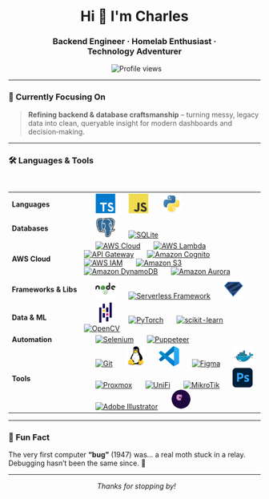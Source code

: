 <!-- README updated April 2025 -->

<h1 align="center">Hi 👋 I'm Charles</h1>
<h3 align="center">Backend Engineer · Homelab Enthusiast · Technology Adventurer</h3>

<p align="center">
  <img src="https://komarev.com/ghpvc/?username=softbaguette&label=Profile+views&color=0e75b6&style=flat" alt="Profile views"/>
</p>

---

### 🚀 Currently Focusing On
> **Refining backend & database craftsmanship** – turning messy, legacy data into clean, queryable insight for modern dashboards and decision‑making.

---

### 🛠️ Languages & Tools
<table>
  <tr>
    <td><strong>Languages</strong></td>
    <td>
      <a href="https://www.typescriptlang.org" target="_blank"><img src="https://raw.githubusercontent.com/devicons/devicon/master/icons/typescript/typescript-original.svg" alt="TypeScript" width="40" height="40"/></a>
      <a href="https://developer.mozilla.org/en-US/docs/Web/JavaScript" target="_blank"><img src="https://raw.githubusercontent.com/devicons/devicon/master/icons/javascript/javascript-original.svg" alt="JavaScript" width="40" height="40"/></a>
      <a href="https://www.python.org" target="_blank"><img src="https://raw.githubusercontent.com/devicons/devicon/master/icons/python/python-original.svg" alt="Python" width="40" height="40"/></a>
    </td>
  </tr>
  <tr>
    <td><strong>Databases</strong></td>
    <td>
      <a href="https://www.postgresql.org" target="_blank"><img src="https://raw.githubusercontent.com/devicons/devicon/master/icons/postgresql/postgresql-original.svg" alt="PostgreSQL" width="40" height="40"/></a>
      <a href="https://www.sqlite.org" target="_blank"><img src="https://www.vectorlogo.zone/logos/sqlite/sqlite-icon.svg" alt="SQLite" width="40" height="40"/></a>
    </td>
  </tr>
  <tr>
    <td><strong>AWS Cloud</strong></td>
    <td>
      <a href="https://aws.amazon.com/cloudwatch" target="_blank"><img src="https://d3rntkvtaky37j.cloudfront.net/icon/8f57ebd825a828e205b2dde223ba17e4-6af63a22dc297f8041286760ee8cd2c9.svg" alt="AWS Cloud" width="40" height="40"/></a>
      <a href="https://aws.amazon.com/lambda" target="_blank"><img src="https://d3rntkvtaky37j.cloudfront.net/icon/945f3fc449518a73b9f5f32868db466c-926961f91b072604c42b7f39ce2eaf1c.svg" alt="AWS Lambda" width="40" height="40"/></a>
      <a href="https://aws.amazon.com/api-gateway" target="_blank"><img src="https://d3rntkvtaky37j.cloudfront.net/icon/fb0cde6228b21d89ec222b45efec54e7-0856e92285f4e7ed254b2588d1fe1829.svg" alt="API Gateway" width="40" height="40"/></a>
      <a href="https://aws.amazon.com/cognito" target="_blank"><img src="https://d2eezf66cfmyv.cloudfront.net/icon/7c8353710f9831898e50921c0879977a-393ba9c98bdcec2ebfd74a7cbac07d88.svg" alt="Amazon Cognito" width="40" height="40"/></a>
      <a href="https://aws.amazon.com/iam" target="_blank"><img src="https://d3rntkvtaky37j.cloudfront.net/icon/0ebc580ae6450fce8762fad1bff32e7b-0841c1f0e7c5788b88d07a7dbcaceb6e.svg" alt="AWS IAM" width="40" height="40"/></a>
      <a href="https://aws.amazon.com/s3" target="_blank"><img src="https://d3rntkvtaky37j.cloudfront.net/icon/c0828e0381730befd1f7a025057c74fb-43acc0496e64afba82dbc9ab774dc622.svg" alt="Amazon S3" width="40" height="40"/></a>
      <a href="https://aws.amazon.com/dynamodb" target="_blank"><img src="https://d3rntkvtaky37j.cloudfront.net/icon/6f419a45e63123b4c16bd679549610f6-87862c68693445999110bbd6a467ce88.svg" alt="Amazon DynamoDB" width="40" height="40"/></a>
      <a href="https://aws.amazon.com/rds/aurora" target="_blank"><img src="https://d2eezf66cfmyv.cloudfront.net/icon/1d374ed2a6bcf601d7bfd4fc3dfd3b5d-c9f69416d978016b3191175f35e59226.svg" alt="Amazon Aurora" width="40" height="40"/></a>
    </td>
  </tr>
  <tr>
    <td><strong>Frameworks & Libs</strong></td>
    <td>
      <a href="https://nodejs.org" target="_blank"><img src="https://raw.githubusercontent.com/devicons/devicon/master/icons/nodejs/nodejs-original-wordmark.svg" alt="Node.js" width="40" height="40"/></a>
      <a href="https://www.serverless.com" target="_blank"><img src="https://raw.githubusercontent.com/gilbarbara/logos/main/logos/serverless.svg" alt="Serverless Framework" width="40" height="40"/></a>
      <a href="https://github.com/colinhacks/zod" target="_blank"><img src="https://raw.githubusercontent.com/colinhacks/zod/master/logo.svg" alt="Zod" width="40" height="40"/></a>
    </td>
  </tr>
  <tr>
    <td><strong>Data & ML</strong></td>
    <td>
      <a href="https://pandas.pydata.org" target="_blank"><img src="https://raw.githubusercontent.com/devicons/devicon/master/icons/pandas/pandas-original.svg" alt="Pandas" width="40" height="40"/></a>
      <a href="https://pytorch.org" target="_blank"><img src="https://www.vectorlogo.zone/logos/pytorch/pytorch-icon.svg" alt="PyTorch" width="40" height="40"/></a>
      <a href="https://scikit-learn.org" target="_blank"><img src="https://upload.wikimedia.org/wikipedia/commons/0/05/Scikit_learn_logo_small.svg" alt="scikit-learn" width="40" height="40"/></a>
      <a href="https://opencv.org" target="_blank"><img src="https://www.vectorlogo.zone/logos/opencv/opencv-icon.svg" alt="OpenCV" width="40" height="40"/></a>
    </td>
  </tr>
  <tr>
    <td><strong>Automation</strong></td>
    <td>
      <a href="https://www.selenium.dev" target="_blank"><img src="https://raw.githubusercontent.com/detain/svg-logos/780f25886640cef088af994181646db2f6b1a3f8/svg/selenium-logo.svg" alt="Selenium" width="40" height="40"/></a>
      <a href="https://pptr.dev" target="_blank"><img src="https://www.vectorlogo.zone/logos/pptrdev/pptrdev-official.svg" alt="Puppeteer" width="40" height="40"/></a>
    </td>
  </tr>
  <tr>
    <td><strong>Tools</strong></td>
    <td>
      <a href="https://git-scm.com" target="_blank"><img src="https://www.vectorlogo.zone/logos/git-scm/git-scm-icon.svg" alt="Git" width="40" height="40"/></a>
      <a href="https://www.linux.org" target="_blank"><img src="https://raw.githubusercontent.com/devicons/devicon/master/icons/linux/linux-original.svg" alt="Linux" width="40" height="40"/></a>
      <a href="https://code.visualstudio.com" target="_blank"><img src="https://raw.githubusercontent.com/devicons/devicon/master/icons/vscode/vscode-original.svg" alt="VS Code" width="40" height="40"/></a>
      <a href="https://figma.com" target="_blank"><img src="https://www.vectorlogo.zone/logos/figma/figma-icon.svg" alt="Figma" width="40" height="40"/></a>
      <a href="https://www.docker.com" target="_blank"><img src="https://raw.githubusercontent.com/devicons/devicon/master/icons/docker/docker-original.svg" alt="Docker" width="40" height="40"/></a>
      <a href="https://www.proxmox.com" target="_blank"><img src="https://cdn.jsdelivr.net/gh/walkxcode/dashboard-icons/svg/proxmox.svg" alt="Proxmox" width="40" height="40"/></a>
      <a href="https://ui.com" target="_blank"><img src="https://cdn.jsdelivr.net/gh/walkxcode/dashboard-icons/svg/unifi.svg" alt="UniFi" width="40" height="40"/></a>
      <a href="https://mikrotik.com" target="_blank"><img src="https://cdn.jsdelivr.net/gh/walkxcode/dashboard-icons/svg/mikrotik.svg" alt="MikroTik" width="40" height="40"/></a>
      <a href="https://www.adobe.com/products/photoshop.html" target="_blank"><img src="https://raw.githubusercontent.com/devicons/devicon/master/icons/photoshop/photoshop-original.svg" alt="Adobe Photoshop" width="40" height="40"/></a>
      <a href="https://www.adobe.com/products/illustrator.html" target="_blank"><img src="https://www.vectorlogo.zone/logos/adobe_illustrator/adobe_illustrator-icon.svg" alt="Adobe Illustrator" width="40" height="40"/></a>
      <a href="https://www.adobe.com/products/aftereffects.html" target="_blank"><img src="https://raw.githubusercontent.com/devicons/devicon/master/icons/aftereffects/aftereffects-original.svg" alt="Adobe After Effects" width="40" height="40"/></a>
    </td>
  </tr>
</table>

---

### 🎉 Fun Fact
The very first computer **“bug”** (1947) was… a real moth stuck in a relay. Debugging hasn’t been the same since. 🦋

---

<div align="center">
  <i>Thanks for stopping by!</i>
</div>

